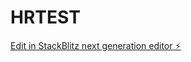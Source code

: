 # HRTEST

[Edit in StackBlitz next generation editor ⚡️](https://stackblitz.com/~/github.com/Noahmaman/HRTEST)